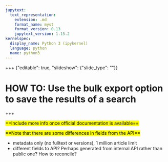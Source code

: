 ```yaml
---
jupytext:
  text_representation:
    extension: .md
    format_name: myst
    format_version: 0.13
    jupytext_version: 1.15.2
kernelspec:
  display_name: Python 3 (ipykernel)
  language: python
  name: python3
---
```


+++ {"editable": true, "slideshow": {"slide_type": ""}}

# HOW TO: Use the bulk export option to save the results of a search

+++

<mark>==Include more info once official documentation is available==</mark>

<mark>==Note that there are some differences in fields from the API==</mark>

- metadata only (no fulltext or versions), 1 million article limit
- different fields to API? Perhaps generated from internal API rather than public one? How to reconcile?

```{code-cell} ipython3

```
